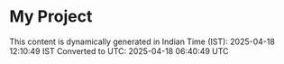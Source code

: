 # My Project

This content is dynamically generated in Indian Time (IST): 2025-04-18 12:10:49 IST
Converted to UTC: 2025-04-18 06:40:49 UTC
